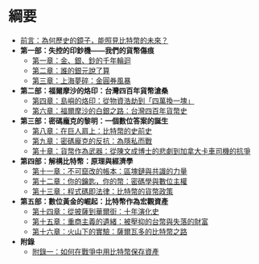 # 綱要

* [前言：為何歷史的鏡子，能照見比特幣的未來？](chapters/00前言：為何歷史的鏡子，能照見比特幣的未來.md)
* **第一部：失控的印鈔機——我們的貨幣傷痕**
    * [第一章：金、銀、鈔的千年輪迴](chapters/01第一章：金、銀、鈔的千年輪迴.md)
    * [第二章：誰的銀元說了算](chapters/02第二章：誰的銀元說了算.md)
    * [第三章：上海夢碎：金圓券風暴](chapters/03第三章：上海夢碎：金圓券風暴.md)
* **第二部：福爾摩沙的烙印：台灣四百年貨幣滄桑**
    * [第四章：島嶼的烙印：從物資浩劫到「四萬換一塊」](chapters/04第四章：島嶼的烙印：從物資浩劫到四萬換一塊.md)
    * [第六章：福爾摩沙的白銀之路：台灣四百年貨幣史](chapters/06第六章：福爾摩沙的白銀之路.md)
* **第三部：密碼龐克的黎明：一個數位答案的誕生**
    * [第八章：在巨人肩上：比特幣的史前史](chapters/08第八章：在巨人肩上：比特幣的史前史.md)
    * [第九章：密碼龐克的反抗：為隱私而戰](chapters/09第九章：密碼龐克的反抗：為隱私而戰.md)
    * [第十章：貨幣作為武器：從陳文成博士的悲劇到加拿大卡車司機的抗爭](chapters/10第十章：貨幣作為武器：從陳文成博士的悲劇到加拿大卡車司機的抗爭.md)
* **第四部：解構比特幣：原理與經濟學**
    * [第十一章：不可竄改的帳本：區塊鏈與共識的力量](chapters/11第十一章：不可竄改的帳本：區塊鏈與共識的力量.md)
    * [第十二章：你的鑰匙，你的幣：密碼學與數位主權](chapters/12第十二章：你的鑰匙，你的幣：密碼學與數位主權.md)
    * [第十三章：程式碼即法律：比特幣的貨幣政策](chapters/13第十三章：程式碼即法律：比特幣的貨幣政策.md)
* **第五部：數位黃金的崛起：比特幣作為宏觀資產**
    * [第十四章：從披薩到華爾街：十年演化史](chapters/14第十四章：從披薩到華爾街：十年演化史.md)
    * [第十五章：重商主義的遺緒：被壓抑的台幣與失落的財富](chapters/15第十五章：重商主義的遺緒：被壓抑的台幣與失落的財富.md)
    * [第十六章：火山下的實驗：薩爾瓦多的比特幣之路](chapters/16第十六章：火山下的實驗：薩爾瓦多的比特幣之路.md)
* **附錄**
    * [附錄一：如何在戰爭中用比特幣保存資產](chapters/90附錄一：如何在戰爭中用比特幣保存資產.md)
